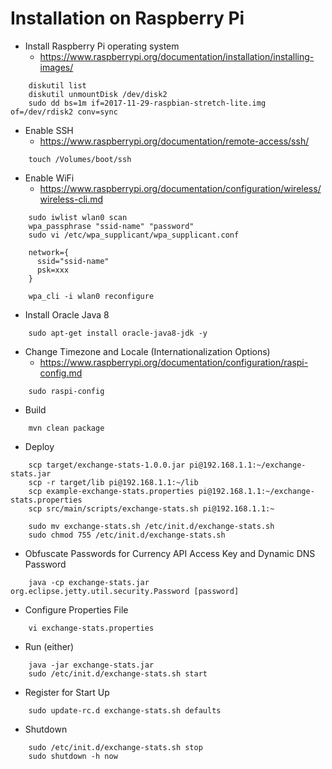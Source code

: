 
# Installation on Raspberry Pi

*  Install Raspberry Pi operating system
    *  https://www.raspberrypi.org/documentation/installation/installing-images/
```
    diskutil list
    diskutil unmountDisk /dev/disk2
    sudo dd bs=1m if=2017-11-29-raspbian-stretch-lite.img of=/dev/rdisk2 conv=sync
```

*  Enable SSH
    *  https://www.raspberrypi.org/documentation/remote-access/ssh/
```
    touch /Volumes/boot/ssh
```

*  Enable WiFi
    *  https://www.raspberrypi.org/documentation/configuration/wireless/wireless-cli.md
```
    sudo iwlist wlan0 scan
    wpa_passphrase "ssid-name" "password"
    sudo vi /etc/wpa_supplicant/wpa_supplicant.conf
    
    network={
      ssid="ssid-name"
      psk=xxx
    }
    
    wpa_cli -i wlan0 reconfigure
```

*  Install Oracle Java 8
```
    sudo apt-get install oracle-java8-jdk -y
```

*  Change Timezone and Locale (Internationalization Options)
    *  https://www.raspberrypi.org/documentation/configuration/raspi-config.md
```
    sudo raspi-config
```

*  Build
```
    mvn clean package
```

*  Deploy
```
    scp target/exchange-stats-1.0.0.jar pi@192.168.1.1:~/exchange-stats.jar
    scp -r target/lib pi@192.168.1.1:~/lib
    scp example-exchange-stats.properties pi@192.168.1.1:~/exchange-stats.properties
    scp src/main/scripts/exchange-stats.sh pi@192.168.1.1:~
    
    sudo mv exchange-stats.sh /etc/init.d/exchange-stats.sh
    sudo chmod 755 /etc/init.d/exchange-stats.sh
```

*  Obfuscate Passwords for Currency API Access Key and Dynamic DNS Password
```
    java -cp exchange-stats.jar org.eclipse.jetty.util.security.Password [password]
```

*  Configure Properties File
```
    vi exchange-stats.properties
```

*  Run (either)
```
    java -jar exchange-stats.jar
    sudo /etc/init.d/exchange-stats.sh start
```

*  Register for Start Up
```
    sudo update-rc.d exchange-stats.sh defaults
```

*  Shutdown
```
    sudo /etc/init.d/exchange-stats.sh stop
    sudo shutdown -h now
```
